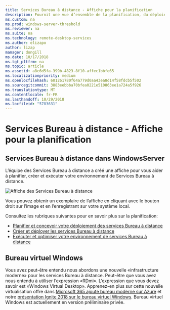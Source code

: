 ```yaml
---
title: Services Bureau à distance - Affiche pour la planification
description: Fournit une vue d’ensemble de la planification, du déploiement et de l’exécution des Services Bureau à distance
ms.custom: na
ms.prod: windows-server-threshold
ms.reviewer: na
ms.suite: na
ms.technology: remote-desktop-services
ms.author: elizapo
author: lizap
manager: dongill
ms.date: 10/17/2018
ms.tgt_pltfrm: na
ms.topic: article
ms.assetid: a8c6d5fa-399b-4823-8f10-affec1bbfe65
ms.localizationpriority: medium
ms.openlocfilehash: 601261780f64a779d0aa43ea8d14f58fdcb5f502
ms.sourcegitcommit: 3883eebbba70bfea0221e510863ee1a724a5f926
ms.translationtype: MT
ms.contentlocale: fr-FR
ms.lasthandoff: 10/29/2018
ms.locfileid: "5783631"
---
```

# Services Bureau à distance - Affiche pour la planification

## Services Bureau à distance dans WindowsServer

L’équipe des Services Bureau à distance a créé une affiche pour vous aider à planifier, créer et exécuter votre environnement de Services Bureau à distance.

![Affiche des Services Bureau à distance](.\media\rds-poster-download.png)

Vous pouvez obtenir un exemplaire de l’affiche en cliquant avec le bouton droit sur l’image et en l’enregistrant sur votre système local.

Consultez les rubriques suivantes pour en savoir plus sur la planification:

- [Planifier et concevoir votre déploiement des services Bureau à distance](rds-plan-and-design.md)
- [Créer et déployer les services Bureau à distance](rds-build-and-deploy.md)
- [Exécuter et optimiser votre environnement de services Bureau à distance](rds-run-and-tune.md)

## Bureau virtuel Windows

Vous avez peut-être entendu nous abordons une nouvelle «infrastructure moderne» pour les services Bureau à distance. Peut-être que vous avez nous entendu à utiliser l’expression «RDmi». L’expression que vous devez savoir est «Windows Virtual Desktop». Apprenez-en plus sur cette nouvelle virtualisation offre dans [Microsoft 365 ajoute bureau moderne sur Azure](https://azure.microsoft.com/blog/microsoft-365-adds-modern-desktop-on-azure/) et notre [présentation Ignite 2018 sur le bureau virtuel Windows](https://www.youtube.com/watch?v=_7G37PFYVe4). Bureau virtuel Windows est actuellement en version préliminaire privée.
